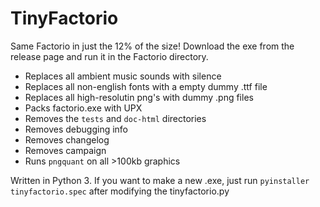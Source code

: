 # TinyFactorio

Same Factorio in just the 12% of the size!
Download the exe from the release page and run it in the Factorio directory.

- Replaces all ambient music sounds with silence
- Replaces all non-english fonts with a empty dummy .ttf file
- Replaces all high-resolutin png's with dummy .png files
- Packs factorio.exe with UPX
- Removes the `tests` and `doc-html` directories
- Removes debugging info
- Removes changelog
- Removes campaign
- Runs `pngquant` on all >100kb graphics

Written in Python 3. If you want to make a new .exe, just run `pyinstaller tinyfactorio.spec` after modifying the tinyfactorio.py